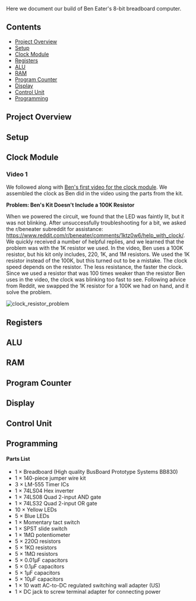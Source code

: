 Here we document our build of Ben Eater's 8-bit breadboard computer. 

## Contents
* [Project Overview](#project-overview)
* [Setup](#setup)
* [Clock Module](#clock-module)
* [Registers](#registers)
* [ALU](#alu)
* [RAM](#ram)
* [Program Counter](#program-counter)
* [Display](#display)
* [Control Unit](#control-unit)
* [Programming](#programming)

## Project Overview

## Setup

## Clock Module

### Video 1
We followed along with [Ben's first video for the clock module](https://www.youtube.com/watch?v=kRlSFm519Bo&list=PLowKtXNTBypGqImE405J2565dvjafglHU&index=2&ab_channel=BenEater). We assembled the clock as Ben did in the video using the parts from the kit. 

**Problem: Ben's Kit Doesn't Include a 100K Resistor**

When we powered the circuit, we found that the LED was faintly lit, but it was not blinking. After unsuccessfully troubleshooting for a bit, we asked the r/beneater subreddit for assistance: https://www.reddit.com/r/beneater/comments/1ktz0w6/help_with_clock/. We quickly received a number of helpful replies, and we learned that the problem was with the 1K resistor we used. In the video, Ben uses a 100K resistor, but his kit only includes, 220, 1K, and 1M resistors. We used the 1K resistor instead of the 100K, but this turned out to be a mistake. The clock speed depends on the resistor. The less resistance, the faster the clock. Since we used a resistor that was 100 times weaker than the resistor Ben uses in the video, the clock was blinking too fast to see. Following advice from Reddit, we swapped the 1K resistor for a 100K we had on hand, and it solve the problem. 

![clock_resistor_problem](https://github.com/user-attachments/assets/f2dfea99-4195-4185-a8eb-898c4263ca1f)

## Registers

## ALU

## RAM

## Program Counter

## Display

## Control Unit

## Programming

#### Parts List
* 1 × Breadboard (High quality BusBoard Prototype Systems BB830)
* 1 × 140-piece jumper wire kit
* 3 × LM-555 Timer ICs
* 1 × 74LS04 Hex inverter
* 1 × 74LS08 Quad 2-input AND gate
* 1 × 74LS32 Quad 2-input OR gate
* 10 × Yellow LEDs
* 5 × Blue LEDs
* 1 × Momentary tact switch
* 1 × SPST slide switch
* 1 × 1MΩ potentiometer
* 5 × 220Ω resistors
* 5 × 1KΩ resistors
* 5 × 1MΩ resistors
* 5 × 0.01µF capacitors
* 5 × 0.1µF capacitors
* 5 × 1µF capacitors
* 5 × 10µF capacitors
* 1 × 10 watt AC-to-DC regulated switching wall adapter (US)
* 1 × DC jack to screw terminal adapter for connecting power

